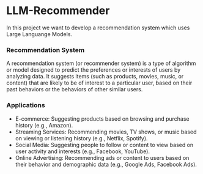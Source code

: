 # LLM-Recommender

In this project we want to develop a recommendation system which uses Large Languange Models. 

### Recommendation System 
A recommendation system (or recommender system) is a type of algorithm or model designed to predict the preferences or interests of users by analyzing data. It suggests items (such as products, movies, music, or content) that are likely to be of interest to a particular user, based on their past behaviors or the behaviors of other similar users.

### Applications
- E-commerce: Suggesting products based on browsing and purchase history (e.g., Amazon).
- Streaming Services: Recommending movies, TV shows, or music based on viewing or listening history (e.g., Netflix, Spotify).
- Social Media: Suggesting people to follow or content to view based on user activity and interests (e.g., Facebook, YouTube).
- Online Advertising: Recommending ads or content to users based on their behavior and demographic data (e.g., Google Ads, Facebook Ads).

